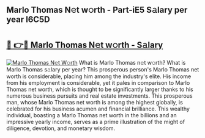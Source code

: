 ## Marlo Thomas N𝚎t w𝚘rth - Part-iE5 S𝚊lary per year l6C5D

# <h2><a href="http://gc47vbl.nevu.top/?p=Marlo+Thomas">🔗 👉🔴 Marlo Thomas N𝚎t w𝚘rth - S𝚊lary</a></h2>

[![Marlo Thomas N𝚎t W𝚘rth](https://i.imgur.com/Oavwk0R.jpeg)](http://gc47vbl.nevu.top/?p=Marlo+Thomas)
What is Marlo Thomas n𝚎t w𝚘rth? What is Marlo Thomas s𝚊lary per year?
This prosperous person's Marlo Thomas net worth is considerable, placing him among the industry's elite. His income from his employment is considerable, yet it pales in comparison to Marlo Thomas net worth, which is thought to be significantly larger thanks to his numerous business pursuits and real estate investments. This prosperous man, whose Marlo Thomas net worth is among the highest globally, is celebrated for his business acumen and financial brilliance. This wealthy individual, boasting a Marlo Thomas net worth in the billions and an impressive yearly income, serves as a prime illustration of the might of diligence, devotion, and monetary wisdom.
